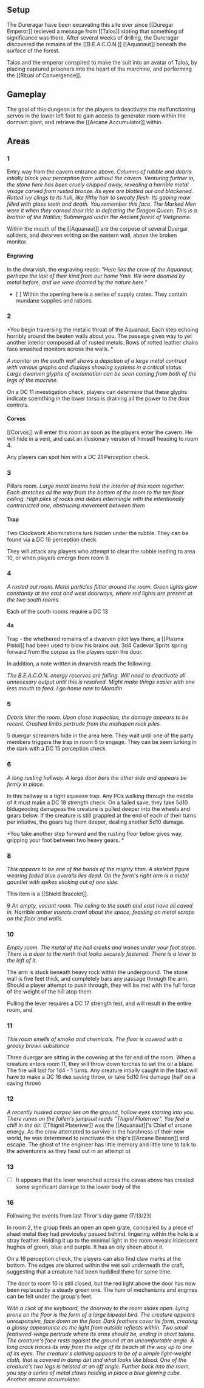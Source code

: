 ## Setup
The Dureragar have been excavating this site ever since [[Duregar Emperor]] recieved a message from [[Talos]] stating that something of significance was there. After several weeks of drilling, the Dureragar discovered the remains of the [[B.E.A.C.O.N.]] [[Aquanaut]] beneath the surface of the forest. 

Talos and the emperor conspired to make the suit into an avatar of Talos, by placing captured prisoners into the heart of the marchine, and performing the [[Ritual of Convergence]].

## Gameplay
The goal of this dungeon is for the players to deactivate the malfunctioning servos in the lower left foot to gain access to generator room within the dormant giant, and retrieve the [[Arcane Accumulator]] within.

## Areas

### 1
Entry way from the cavern entrance above.
*Columns of rubble and debris intially block your perception from without the cavern. Venturing further in, the stone here has been cruely chipped away, revealing a horrible metal visage carved from rusted bronze. Its eyes are blotted out and blackened. Rotted ivy clings to its hull, like filthy hair to sweaty flesh. Its gaping maw filled with glass teeth and death. You remember this face. The Marked Men wore it when they earned their title in defeating the Dragon Queen. This is a brother of the Natilus; Submerged under the Ancient forest of Vietgnome.*

Within the mouth of the [[Aquanaut]] are the corpese of several Duergar soliders, and dwarven writing on the eastern wall, above the broken monitor.

#### Engraving
In the dwarvish, the engraving reads:
*"Here lies the crew of the Aquanaut, perhaps the last of their kind from our home Ymir. We were doomed by metal before, and we were doomed by the nature here."*
- [ ] 
Within the opening here is a series of supply crates. They contain mundane supplies and rations. 




### 2
*You begin traversing the metalic throat of the Aquanaut. Each step echoing horribly around the beaten walls about you. The passage gives way to yet another interior composed all of rusted metals. Rows of rotted leather chairs face smashed monitors across the walls. *

*A monitor on the south wall shows a depiction of a large metal contruct with various graphs and displays showing systems in a critical status. Large dwarven glyphs of exclamation can be seen coming from both of the legs of the machine.*

On a DC 11 investigation check, players can determine that these glyphs indicate soemthing in the lower torso is draining all the power to the door controls.


#### Corvos
[[Corvos]] will enter this room as soon as the players enter the cavern. He will hide in a vent, and cast an illusionary version of himself heading to room 4. 

Any players can spot him with a DC 21 Perception check.  

### 3
Pillars room.
*Large metal beams hold the interior of this room together. Each stretches all the way from the bottom of the room to the ten floor ceiling. High piles of rocks and debirs intermingle with the intentionally contrsructed one, obstrucing movement between them*

#### Trap
Two Clockwork Abominations lurk hidden under the rubble. They can be found via a DC 16 perception check.

They will attack any players who attempt to clear the rubble leading to area 10, or when players emerge from room 9.

### 4
*A rusted out room. Metal particles flitter around the room. Green lights glow constantly at the east and west doorways, where red lights are present at the two south rooms.*

Each of the south rooms require a DC 13 
#### 4a
Trap - the whethered remains of a dwarven pilot lays there, a [[Plasma Pistol]] had been used to blow his brains out. 3d4 Cadevar Sprits spring forward from the corpse as the players open the door.

In addition, a note written in dwarvish reads the following:

*The B.E.A.C.O.N. energy reserves are falling. Will need to deactivate all unnecesary output until this is resolved. Might make things easier with one less mouth to feed. I go home now to Moradin*

### 5
*Debris litter the room. Upon close inspection, the damage appears to be recent. Crushed limbs pertrude from the mishapen rock piles.*

5 duergar screamers hide in the area here. They wait until one of the party members triggers the trap in room 6 to engage. They can be seen lurking in the dark with a DC 15 perception check

### 6
*A long rusting hallway. A large door bars the other side and appears be firmly in place.*

In this hallway is a  tight squeeze trap. Any PCs walking through the middle of it must make a DC 18 strength check. On a failed save, they take 5d10 bldugeoding damageas the creature is pulled deeper into the wheels and gears below. If the creature is still grappled at the end of each of their turns per intiative, the gears tug them deeper, dealing another 5d10 damage. 

*You take another step forward and the rusting floor below gives way, gripping your foot between two heavy gears. *

### 8
*This appears to be one of the hands of the mighty titan. A skeletal figure wearing faded blue overalls lies dead. On the form's right arm is a metal gauntlet with spikes sticking out of one side.*

This item is a [[Shield Bracelet]].

9
*An empty, vacant room. The celing to the south and east have all caved in. Horrible amber insects crawl about the space, feasting on metal scraps on the floor and walls.*

### 10
*Empty room. The metal of the hall creeks and wanes under your foot steps. There is a door to the north that looks securely fastened. There is a lever to the left of it.*

The arm is stuck beneath heavy rock within the underground. The stone wall is five feet thick, and completely bars any passage through the arm. Should a player attempt to push through, they will be met with the full force of the weight of the hill atop them.

Pulling the lever requires a DC 17 strength test, and will result in the entire room, and 

### 11
*This room smells of smoke and chemicals. The floor is covered with a greasy brown substance*

Three duergar are sitting in the covering at the far end of the room. When a creature enters room 11, they will throw down torches to set the oil a blaze. The fire will last for 1d4 - 1 turns. Any creature intially caught in the blast will have to make a DC 16 dex saving throw, or take 5d10 fire damage (half on a saving throw)

### 12
*A recently husked corpse lies on the ground, hollow eyes starring into you. There runes on the fallen's jumpsuit reads "Thignil Plateriver". You feel a chill in the air.*
[[Thignil Plateriver]] was the [[Aquanaut]]'s Chief of arcane energy. As the crew attempted to survive in the harshness of their new world, he was determined to reactivate the ship's [[Arcane Beacon]] and escape. 
The ghost of the engineer has little memory and little time to talk to the adventurers as they head out in an attempt ot 

### 13
- [ ] It appears that the lever wrenched across the cavas above has created some significant damage to the lower body of the 

### 16 
Following the events from last Thror's day game (7/13/23)

In room 2, the group finds an open an open grate, concealed by a piece of sheet metal they had previoulsy passed behind. lingering within the hole is a stray feather. Holding it up to the minimal light in the room reveals iridescent hughes of green, blue and purple. It has an oily sheen about it. 

On a 16 perception check, the players can also find claw marks at the bottom. The edges are blurred within the wet soil underneath the craft, suggesting that a creature had been huddled there for some time. 

The door to room 16 is still closed, but the red light above the door has now been replaced by a steady green one. The hum of mechanisms and engines can be felt under the group's feet. 

*With a click of the keyboard, the doorway to the room slides open. Lying prone on the floor is the form of a large bipedal bird. The creature appears unresponsive, face down on the floor. Dark feathers cover its form, creating a glossy appearance as the light from outside reflects within. Two small feathered-wings pertrude where its arms should be, ending in short talons. The creature's face rests agaisnt the ground at an uncomfortable angle. A long crack traces its way from the edge of its beach all the way up to one of its eyes. 
The creature's clothing appears to be of a simple light-weight cloth, that is covered in damp dirt and what looks like blood.
One of the creature's two legs is twisted at an off angle. 
Further back into the room, you spy a series of metal claws holding in place a blue glowing cube. Another arcane accumulator.*


